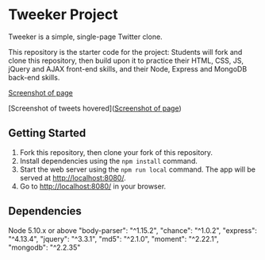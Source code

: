 # Tweeker Project

Tweeker is a simple, single-page Twitter clone.

This repository is the starter code for the project: Students will fork and clone this repository, then build upon it to practice their HTML, CSS, JS, jQuery and AJAX front-end skills, and their Node, Express and MongoDB back-end skills.

[Screenshot of page](https://github.com/mikaalnaik/tweeter/blob/master/public/images/Screen%20Shot%202018-04-26%20at%203.41.01%20PM.png?raw=true)

[Screenshot of tweets hovered]([Screenshot of page](https://github.com/mikaalnaik/tweeter/blob/master/public/images/Screen%20Shot%202018-04-26%20at%203.41.01%20PM.png?raw=true))

## Getting Started

1. Fork this repository, then clone your fork of this repository.
2. Install dependencies using the `npm install` command.
3. Start the web server using the `npm run local` command. The app will be served at <http://localhost:8080/>.
4. Go to <http://localhost:8080/> in your browser.




## Dependencies

Node 5.10.x or above
"body-parser": "^1.15.2",
"chance": "^1.0.2",
"express": "^4.13.4",
"jquery": "^3.3.1",
"md5": "^2.1.0",
"moment": "^2.22.1",
"mongodb": "^2.2.35"
